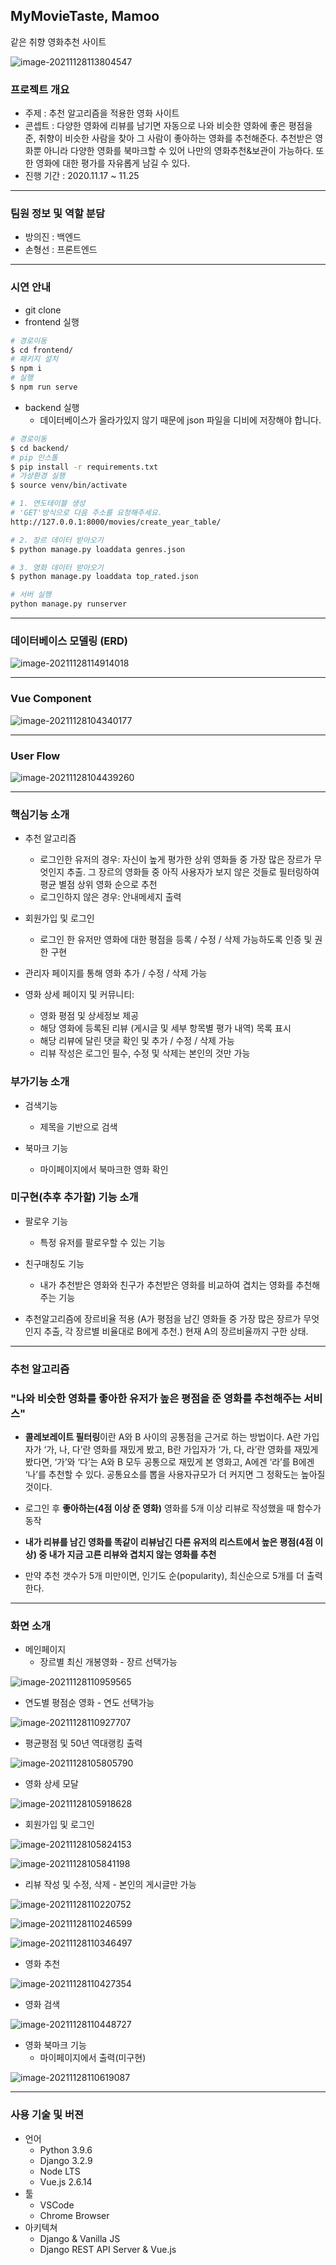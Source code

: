 ## MyMovieTaste, Mamoo

 같은 취향 영화추천 사이트

![image-20211128113804547](README.assets/intro.png)



### 프로젝트 개요

- 주제 : 추천 알고리즘을 적용한 영화 사이트
- 콘셉트 : 다양한 영화에 리뷰를 남기면 자동으로 나와 비슷한 영화에 좋은 평점을 준, 취향이 비슷한 사람을 찾아 그 사람이 좋아하는 영화를 추천해준다. 추천받은 영화뿐 아니라 다양한 영화를 북마크할 수 있어 나만의 영화추천&보관이 가능하다. 또한 영화에 대한 평가를 자유롭게 남길 수 있다.
- 진행 기간 : 2020.11.17 ~ 11.25



---



### 팀원 정보 및 역할 분담

- 방의진 : 백엔드
- 손형선 : 프론트엔드



---

### 시연 안내

- git clone 
- frontend 실행

```bash
# 경로이동
$ cd frontend/
# 패키지 설치
$ npm i
# 실행
$ npm run serve
```

- backend 실행
  - 데이터베이스가 올라가있지 않기 때문에 json 파일을 디비에 저장해야 합니다.

```bash
# 경로이동
$ cd backend/
# pip 인스톨
$ pip install -r requirements.txt
# 가상환경 실행
$ source venv/bin/activate
```

```bash
# 1. 연도테이블 생성
# 'GET'방식으로 다음 주소를 요청해주세요.
http://127.0.0.1:8000/movies/create_year_table/

# 2. 장르 데이터 받아오기
$ python manage.py loaddata genres.json

# 3. 영화 데이터 받아오기
$ python manage.py loaddata top_rated.json
```

```bash
# 서버 실행
python manage.py runserver
```



---



### 데이터베이스 모델링 (ERD)

![image-20211128114914018](README.assets/erd.png)

---



### Vue Component

![image-20211128104340177](README.assets/vue.png)



---

### User Flow

![image-20211128104439260](README.assets/flow.png)



---



### 핵심기능 소개

- 추천 알고리즘
  - 로그인한 유저의 경우: 자신이 높게 평가한 상위 영화들 중 가장 많은 장르가 무엇인지 추출. 그 장르의 영화들 중 아직 사용자가 보지 않은 것들로 필터링하여 평균 별점 상위 영화 순으로 추천
  - 로그인하지 않은 경우: 안내메세지 출력

- 회원가입 및 로그인
  - 로그인 한 유저만 영화에 대한 평점을 등록 / 수정 / 삭제 가능하도록 인증 및 권한 구현

- 관리자 페이지를 통해 영화 추가 / 수정 / 삭제 가능
- 영화 상세 페이지 및 커뮤니티:
  - 영화 평점 및 상세정보 제공
  - 해당 영화에 등록된 리뷰 (게시글 및 세부 항목별 평가 내역) 목록 표시
  - 해당 리뷰에 달린 댓글 확인 및 추가 / 수정 / 삭제 가능
  - 리뷰 작성은 로그인 필수, 수정 및 삭제는 본인의 것만 가능

### 부가기능 소개

- 검색기능
  - 제목을 기반으로 검색

- 북마크 기능
  - 마이페이지에서 북마크한 영화 확인


### 미구현(추후 추가할) 기능 소개

- 팔로우 기능
  - 특정 유저를 팔로우할 수 있는 기능

- 친구매칭도 기능
  - 내가 추천받은 영화와 친구가 추천받은 영화를 비교하여 겹치는 영화를 추천해주는 기능
- 추천알고리즘에 장르비율 적용 (A가 평점을 남긴 영화들 중 가장 많은 장르가 무엇인지 추출, 각 장르별 비율대로 B에게 추천.) 현재 A의 장르비율까지 구한 상태.



---



### 추천 알고리즘 

### "나와 비슷한 영화를 좋아한 유저가 높은 평점을 준 영화를 추천해주는 서비스"

- **콜레보레이트 필터링**이란 A와 B 사이의 공통점을 근거로 하는 방법이다. A란 가입자가 ‘가, 나, 다’란 영화를 재밌게 봤고, B란 가입자가 ‘가, 다, 라’란 영화를 재밌게 봤다면, ‘가’와 ‘다’는 A와 B 모두 공통으로 재밌게 본 영화고, A에겐 ‘라’를 B에겐 ‘나’를 추천할 수 있다. 공통요소를 뽑을 사용자규모가 더 커지면 그 정확도는 높아질 것이다.

- 로그인 후  **좋아하는(4점 이상 준 영화)** 영화를 5개 이상 리뷰로 작성했을 때 함수가 동작
- **내가 리뷰를 남긴 영화를 똑같이 리뷰남긴 다른 유저의 리스트에서 높은 평점(4점 이상) 중 내가 지금 고른 리뷰와 겹치지 않는 영화를 추천**
- 만약 추천 갯수가 5개 미만이면, 인기도 순(popularity), 최신순으로 5개를 더 출력한다.



---



### 화면 소개

- 메인페이지
  - 장르별 최신 개봉영화 - 장르 선택가능

![image-20211128110959565](README.assets/main_genre.png)

- 연도별 평점순 영화 - 연도 선택가능

![image-20211128110927707](README.assets/main_year.png)

- 평균평점 및 50년 역대랭킹 출력

![image-20211128105805790](README.assets/rank.png)

- 영화 상세 모달

![image-20211128105918628](README.assets/movie_detail.png)

- 회원가입 및 로그인

![image-20211128105824153](README.assets/signup.png)

![image-20211128105841198](README.assets/login.png)

- 리뷰 작성 및 수정, 삭제 - 본인의 게시글만 가능

![image-20211128110220752](README.assets/review_c.png)

![image-20211128110246599](README.assets/review_u.png)

![image-20211128110346497](README.assets/review_u2.png)

- 영화 추천

![image-20211128110427354](README.assets/reco.png)

- 영화 검색

![image-20211128110448727](README.assets/search.png)

- 영화 북마크 기능
  - 마이페이지에서 출력(미구현)

![image-20211128110619087](README.assets/bookmark.png)

---



### 사용 기술 및 버젼

- 언어
  - Python 3.9.6
  - Django 3.2.9
  - Node LTS
  - Vue.js 2.6.14
- 툴
  - VSCode
  - Chrome Browser
- 아키텍쳐
  - Django & Vanilla JS
  - Django REST API Server & Vue.js

